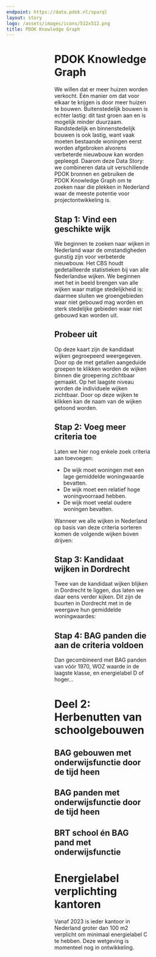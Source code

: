 ```yaml
---
endpoint: https://data.pdok.nl/sparql
layout: story
logo: /assets/images/icons/512x512.png
title: PDOK Knowledge Graph
---
```

<link rel="stylesheet" href="https://stackpath.bootstrapcdn.com/bootstrap/4.3.1/css/bootstrap.min.css" integrity="sha384-ggOyR0iXCbMQv3Xipma34MD+dH/1fQ784/j6cY/iJTQUOhcWr7x9JvoRxT2MZw1T" crossorigin="anonymous">
<style>
.container { min-width: 100%; }
.txt { margin-left: 25%; margin-right: 25%; }
</style>

<h1 class="txt">PDOK Knowledge Graph</h1>

<p class="txt">We willen dat er meer huizen worden verkocht.  Één manier om dat voor
elkaar te krijgen is door meer huizen te bouwen.  Buitenstedelijk
bouwen is echter lastig: dit tast groen aan en is mogelijk minder
duurzaam.  Randstedelijk en binnenstedelijk bouwen is ook lastig, want
vaak moeten bestaande woningen eerst worden afgebroken alvorens
verbeterde nieuwbouw kan worden gepleegd.  Daarom deze Data Story: we
combineren data uit verschillende PDOK bronnen en gebruiken de PDOK
Knowledge Graph om te zoeken naar die plekken in Nederland waar de
meeste potentie voor projectontwikkeling is.</p>

<h2 class="txt">Stap 1: Vind een geschikte wijk</h2>

<p class="txt">We beginnen te zoeken naar wijken in Nederland waar de
omstandigheden gunstig zijn voor verbeterde nieuwbouw.  Het CBS houdt
gedetailleerde statistieken bij van alle Nederlandse wijken.  We
beginnen met het in beeld brengen van alle wijken waar matige
stedelijkheid is: daarmee sluiten we groengebieden waar niet gebouwd
mag worden en sterk stedelijke gebieden waar niet gebouwd kan worden
uit.</p>

<div class="alert alert-info txt" role="alert">
  <h2>Probeer uit</h2>
  <p>Op deze kaart zijn de kandidaat wijken gegroepeerd weergegeven.  Door op de met getallen aangeduide groepen te klikken worden de wijken binnen die groepering zichtbaar gemaakt.  Op het laagste niveau worden de individuele wijken zichtbaar.  Door op deze wijken te klikken kan de naam van de wijken getoond worden.</p>
</div>

<query data-config="http://localhost:5000/stories/pdok-kg/#query=%23%20CBS%20wijken%20met%20matige%20stedelijkheid%0A%23%20(o.b.v.%20omgevingsadressendichtheid).%0Aprefix%20cbs%3A%20%3Chttp%3A%2F%2Fbetalinkeddata.cbs.nl%2Fdef%2Fcbs%23%3E%0Aprefix%20code%3A%20%3Chttp%3A%2F%2Fbetalinkeddata.cbs.nl%2F83487NED%2Fid%2Fcode%2F%3E%0Aprefix%20def%3A%20%3Chttp%3A%2F%2Fbetalinkeddata.cbs.nl%2Fdef%2F83487NED%23%3E%0Aprefix%20dimension%3A%20%3Chttp%3A%2F%2Fbetalinkeddata.cbs.nl%2Fdef%2Fdimension%23%3E%0Aprefix%20geo%3A%20%3Chttp%3A%2F%2Fwww.opengis.net%2Font%2Fgeosparql%23%3E%0Aprefix%20rdf%3A%20%3Chttp%3A%2F%2Fwww.w3.org%2F1999%2F02%2F22-rdf-syntax-ns%23%3E%0Aprefix%20rdfs%3A%20%3Chttp%3A%2F%2Fwww.w3.org%2F2000%2F01%2Frdf-schema%23%3E%0Aselect%20*%20%7B%0A%20%20%3Fgemeente%0A%20%20%20%20a%20cbs%3AGemeente_Geografisch%3B%0A%20%20%20%20rdfs%3Alabel%20%3FgemeenteNaam.%0A%20%20%3Fwijk%0A%20%20%20%20a%20cbs%3AWijk%3B%0A%20%20%20%20%3Fgeo_sfWithin1%20%3Fgemeente%3B%20%23%20HACK%3A%20Required%20in%20GraphDB%0A%20%20%20%20rdfs%3Alabel%20%3FwijkNaam.%0A%20%20%3Fbuurt%0A%20%20%20%20a%20cbs%3ABuurt%3B%0A%20%20%20%20geo%3AhasGeometry%2Fgeo%3AasWKT%20%3Fshape%3B%0A%20%20%20%20%3Fgeo_sfWithin2%20%3Fwijk%3B%20%23%20HACK%3A%20Required%20in%20GraphDB%0A%20%20%20%20rdfs%3Alabel%20%3FbuurtNaam.%0A%20%20%5B%20def%3Astedelijkheid_MateVanStedelijkheid%20code%3AStedelijkheid_MateVanStedelijkheid_MatigStedelijk%3B%0A%20%20%20%20dimension%3Aregio%20%3Fbuurt%20%5D.%0A%20%20bind('red'%20as%20%3FshapeColor)%0A%20%20bind('''%3Ch3%3EBuurt%20%7B%7BbuurtNaam%7D%7D%20te%20%7B%7BgemeenteNaam%7D%7D%3C%2Fh3%3E'''%5E%5Erdf%3AHTML%20as%20%3FshapeLabel)%0A%7D%0Alimit%2010000%0A&endpoint=https%3A%2F%2Fbetalinkeddata.cbs.nl%2Fsparql&requestMethod=POST&tabTitle=Query&headers=%7B%7D&contentTypeConstruct=text%2Fturtle%2C*%2F*%3Bq%3D0.9&contentTypeSelect=application%2Fsparql-results%2Bjson%2C*%2F*%3Bq%3D0.9&outputFormat=geo&outputSettings=%7B%22map%22%3A%22nlmaps%22%2C%22visualization%22%3A%22grouped%22%2C%22grouped%22%3Afalse%7D"
       data-endpoint="https://betalinkeddata.cbs.nl/sparql"
       data-query-ref="q1a.rq"
       data-output="geo">
</query>

<h2 class="txt">Stap 2: Voeg meer criteria toe</h2>

<p class="txt">Laten we hier nog enkele zoek criteria aan toevoegen:</p>

<ul class="txt">
<li>De wijk moet woningen met een lage gemiddelde woningwaarde bevatten.</li>
<li>De wijk moet een relatief hoge woningvoorraad hebben.</li>
<li>De wijk moet veelal oudere woningen bevatten.</li>
</ul>

<p class="txt">Wanneer we alle wijken in Nederland op basis van deze
criteria sorteren komen de volgende wijken boven drijven:</p>

<query data-endpoint="https://betalinkeddata.cbs.nl/sparql"
       data-query-ref="q1b.rq"
       data-output="gallery">
</query>

<h2 class="txt">Stap 3: Kandidaat wijken in Dordrecht</h2>

<p class="txt">Twee van de kandidaat wijken blijken in Dordrecht te
liggen, dus laten we daar eens verder kijken.  Dit zijn de buurten in
Dordrecht met in de weergave hun gemiddelde woningwaardes:</p>

<query data-endpoint="https://betalinkeddata.cbs.nl/sparql"
       data-query-ref="q1c.rq"
       data-output="geo3d">
</query>

<h2 class="txt">Stap 4: BAG panden die aan de criteria voldoen</h2>

<p class="txt">Dan gecombineerd met BAG panden van vóór 1970, WOZ
waarde in de laagste klasse, en energielabel D of hoger…</p>

<query data-config="http://localhost:5000/stories/pdok-kg/#query=%23%201.%20BAG%20bouwjaar%20tussen%201960%20en%201970%2C%0A%23%202.%20RVO%20energielabel%20D%20of%20slechter%2C%0A%23%203.%20WOZ%20in%20de%20laagste%20klasse%0Aprefix%20bag%3A%20%3Chttp%3A%2F%2Fbag.basisregistraties.overheid.nl%2Fdef%2Fbag%23%3E%0Aprefix%20begrip_bag%3A%20%3Chttp%3A%2F%2Fbag.basisregistraties.overheid.nl%2Fid%2Fbegrip%2F%3E%0Aprefix%20begrip_energielabel%3A%20%3Chttp%3A%2F%2Fenergielabels.gebouwen.overheid.nl%2Fepbd%2Fid%2Fbegrip%2F%3E%0Aprefix%20cbs%3A%20%3Chttp%3A%2F%2Fbetalinkeddata.cbs.nl%2Fdef%2Fcbs%23%3E%0Aprefix%20def%3A%20%3Chttp%3A%2F%2Fbetalinkeddata.cbs.nl%2Fdef%2F83487NED%23%3E%0Aprefix%20dimension%3A%20%3Chttp%3A%2F%2Fbetalinkeddata.cbs.nl%2Fdef%2Fdimension%23%3E%0Aprefix%20energielabels%3A%20%3Chttps%3A%2F%2Fdata.labs.pdok.nl%2Fdef%2Fenergielabels%2F%3E%0Aprefix%20epbd%3A%20%3Chttp%3A%2F%2Fenergielabels.gebouwen.overheid.nl%2Fdef%2Fepbd%23%3E%0Aprefix%20foaf%3A%20%3Chttp%3A%2F%2Fxmlns.com%2Ffoaf%2F0.1%2F%3E%0Aprefix%20geo%3A%20%3Chttp%3A%2F%2Fwww.opengis.net%2Font%2Fgeosparql%23%3E%0Aprefix%20geof%3A%20%3Chttp%3A%2F%2Fwww.opengis.net%2Fdef%2Ffunction%2Fgeosparql%2F%3E%0Aprefix%20rdfs%3A%20%3Chttp%3A%2F%2Fwww.w3.org%2F2000%2F01%2Frdf-schema%23%3E%0Aprefix%20waardeklasse%3A%20%3Chttps%3A%2F%2Fdata.labs.pdok.nl%2Fwoz%2Fdef%2Fwaardeklasse%2F%3E%0Aprefix%20woz%3A%20%3Chttps%3A%2F%2Fdata.labs.pdok.nl%2Fwoz%2Fdef%2F%3E%0Aselect%20*%20%7B%0A%20%20%7B%0A%20%20%20%20%7B%0A%20%20%20%20%20%20select%0A%20%20%20%20%20%20%20%20%3Fpand%0A%20%20%20%20%20%20%20%20%3Fshape%0A%20%20%20%20%20%20%20%20(sample(%3Fprefix0)%20as%20%3Fprefix)%0A%20%20%20%20%20%20%20%20(sample(%3FshapeName0)%20as%20%3FshapeName)%0A%20%20%20%20%20%20%20%20(sample(%3Fverblijfsobject0)%20as%20%3Fverblijfsobject)%0A%20%20%20%20%20%20%7B%0A%20%20%20%20%20%20%20%20graph%20%3FwoonplaatsVoorkomen%20%7B%0A%20%20%20%20%20%20%20%20%20%20%3Fwoonplaats%20bag%3AnaamWoonplaats%20%22Dordrecht%22%0A%20%20%20%20%20%20%20%20%7D%0A%20%20%20%20%20%20%20%20filter%20not%20exists%20%7B%20%3FwoonplaatsVoorkomen%20bag%3AeindGeldigheid%20%5B%5D%20%7D%0A%20%20%20%20%20%20%20%20graph%20%3FopenbareRuimteVoorkomen%20%7B%0A%20%20%20%20%20%20%20%20%20%20%3FopenbareRuimte%0A%20%20%20%20%20%20%20%20%20%20%20%20bag%3AbijbehorendeWoonplaats%20%3Fwoonplaats%3B%0A%20%20%20%20%20%20%20%20%20%20%20%20bag%3AnaamOpenbareRuimte%20%3FopenbareRuimteNaam.%0A%20%20%20%20%20%20%20%20%7D%0A%20%20%20%20%20%20%20%20filter%20not%20exists%20%7B%20%3FopenbareRuimteVoorkomen%20bag%3AeindGeldigheid%20%5B%5D%20%7D%0A%20%20%20%20%20%20%20%20graph%20%3FnummeraanduidingVoorkomen%20%7B%0A%20%20%20%20%20%20%20%20%20%20%3Fnummeraanduiding%0A%20%20%20%20%20%20%20%20%20%20%20%20bag%3AbijbehorendeOpenbareRuimte%20%3FopenbareRuimte%3B%0A%20%20%20%20%20%20%20%20%20%20%20%20bag%3Ahuisnummer%20%3Fhuisnummer%3B%0A%20%20%20%20%20%20%20%20%20%20%20%20bag%3Apostcode%20%3Fpostcode.%0A%20%20%20%20%20%20%20%20%20%20optional%20%7B%20%3Fnummeraanduiding%20bag%3Ahuisletter%20%3Fhuisletter%20%7D%0A%20%20%20%20%20%20%20%20%20%20optional%20%7B%20%3Fnummeraanduiding%20bag%3Ahuisnummertoevoeging%20%3Fhuisnummertoevoeging%20%7D%0A%20%20%20%20%20%20%20%20%7D%0A%20%20%20%20%20%20%20%20filter%20not%20exists%20%7B%20%3FnummeraanduidingVoorkomen%20bag%3AeindGeldigheid%20%5B%5D%20%7D%0A%20%20%20%20%20%20%20%20graph%20%3FverblijfsobjectVoorkomen%20%7B%0A%20%20%20%20%20%20%20%20%20%20%3Fverblijfsobject0%0A%20%20%20%20%20%20%20%20%20%20%20%20bag%3Ahoofdadres%20%3Fnummeraanduiding%3B%0A%20%20%20%20%20%20%20%20%20%20%20%20bag%3Aoppervlakte%20%3Foppervlakte%3B%0A%20%20%20%20%20%20%20%20%20%20%20%20bag%3Apandrelatering%20%3Fpand%3B%0A%20%20%20%20%20%20%20%20%20%20%20%20bag%3Astatus%20%3FverblijfsobjectStatus.%0A%20%20%20%20%20%20%20%20%7D%0A%20%20%20%20%20%20%20%20%3FverblijfsobjectStatus%20rdfs%3Alabel%20%3FverblijfsobjectStatusLabel.%0A%20%20%20%20%20%20%20%20filter%20not%20exists%20%7B%20%3FverblijfsobjectVoorkomen%20bag%3AeindGeldigheid%20%5B%5D%20%7D%0A%20%20%20%20%20%20%20%20graph%20%3FpandVoorkomen%20%7B%0A%20%20%20%20%20%20%20%20%20%20%3Fpand%0A%20%20%20%20%20%20%20%20%20%20%20%20bag%3AgeometriePand%2Fgeo%3AasWKT%20%3Fshape%3B%0A%20%20%20%20%20%20%20%20%20%20%20%20bag%3AoorspronkelijkBouwjaar%20%3Fbouwjaar%3B%0A%20%20%20%20%20%20%20%20%20%20%20%20bag%3Astatus%20%3FpandStatus.%0A%20%20%20%20%20%20%20%20%20%20filter(%3Fbouwjaar%20%3E%201950%20%26%26%0A%20%20%20%20%20%20%20%20%20%20%20%20%20%20%20%20%20%3Fbouwjaar%20%3C%201960%20%26%26%0A%20%20%20%20%20%20%20%20%20%20%20%20%20%20%20%20%20%3FpandStatus%20not%20in%20(begrip_bag%3APandGesloopt%2C%20begrip_bag%3ASloopvergunningVerleend))%0A%20%20%20%20%20%20%20%20%7D%0A%20%20%20%20%20%20%20%20filter%20not%20exists%20%7B%20%3FpandVoorkomen%20bag%3AeindGeldigheid%20%5B%5D%20%7D%0A%20%20%20%20%20%20%20%20%3FpandStatus%20rdfs%3Alabel%20%3FpandStatusLabel%0A%20%20%20%20%20%20%20%20bind(concat(str(%3FopenbareRuimteNaam)%2C'%20'%2Cstr(%3Fhuisnummer)%2C'%2C%20'%2Cstr(%3Fpostcode)%2C'%20Dordrecht')%20as%20%3FshapeName0)%0A%20%20%20%20%20%20%20%20bind(concat(%0A'%3Ch3%3E'%2Cstr(%3FopenbareRuimteNaam)%2C'%20'%2Cstr(%3Fhuisnummer)%2C'%3C%2Fh3%3E'%2C%0A'%3Cdl%3E'%2C%0A%20%20'%3Cdt%3EPand%20oppervlakte%3C%2Fdt%3E'%2C%0A%20%20'%3Cdd%3E'%2Cstr(%3Foppervlakte)%2C'%20m2%3C%2Fdd%3E'%2C%0A%20%20'%3Cdt%3EPand%20status%3C%2Fdt%3E'%2C%0A%20%20'%3Cdd%3E'%2Cstr(%3FpandStatusLabel)%2C'%3C%2Fdd%3E'%2C%0A%20%20'%3Cdt%3EBouwjaar%3C%2Fdt%3E'%2C%0A%20%20'%3Cdd%3E'%2Cstr(%3Fbouwjaar)%2C'%3C%2Fdd%3E'%2C%0A'%3C%2Fdl%3E')%20as%20%3Fprefix0)%0A%20%20%20%20%20%20%7D%0A%20%20%20%20%20%20group%20by%20%3Fpand%20%3Fshape%0A%20%20%20%20%20%20limit%201000%0A%20%20%20%20%7D%0A%20%20%7D%0A%20%20service%20%3Chttps%3A%2F%2Fdata.labs.pdok.nl%2Fmigratie%2Fsparql%3E%20%7B%0A%20%20%20%20%3Fpand%20%3Chttps%3A%2F%2Fdata.labs.pdok.nl%2Fbag%2Fdef%2FmeasuredHeight%3E%20%3FshapeHeight.%0A%20%20%20%20%3Fgebouwdeel%0A%20%20%20%20%20%20epbd%3Aenergieprestatie-indicator%20%3Fenergieprestatie%3B%0A%20%20%20%20%20%20epbd%3AheeftAdresseerbaarObject%20%3Fverblijfsobject%3B%0A%20%20%20%20%20%20foaf%3AisPrimaryTopicOf%20%3Fenergielabel.%0A%20%20%20%20%3Fenergielabel%0A%20%20%20%20%20%20epbd%3Aopnamedatum%20%3Fopnamedatum%3B%0A%20%20%20%20%20%20epbd%3Aregistratiedatum%20%3Fregistratiedatum.%0A%20%20%20%20%3Fwoz%0A%20%20%20%20%20%20woz%3Aaotvboandidentificatie%20%3Fverblijfsobject%3B%0A%20%20%20%20%20%20woz%3Awaardeklasse%20waardeklasse%3A1.%0A%20%20%20%20filter(%0A%20%20%20%20%20%20%3Fenergieprestatie%3Dbegrip_energielabel%3AD_Energielabel%20%7C%7C%0A%20%20%20%20%20%20%3Fenergieprestatie%3Dbegrip_energielabel%3AE_Energielabel%20%7C%7C%0A%20%20%20%20%20%20%3Fenergieprestatie%3Dbegrip_energielabel%3AF_Energielabel%20%7C%7C%0A%20%20%20%20%20%20%3Fenergieprestatie%3Dbegrip_energielabel%3AG_Energielabel%0A%20%20%20%20)%0A%20%20%7D%0A%20%20bind(%0A%20%20%20%20if(!(bound(%3Fenergieprestatie))%2C'grey'%2C%0A%20%20%20%20if(%3Fenergieprestatie%3Dbegrip_energielabel%3AA_Energielabel%2C'%2322b14c'%2C%0A%20%20%20%20if(%3Fenergieprestatie%3Dbegrip_energielabel%3AA_p_Energielabel%2C'%2322b14c'%2C%0A%20%20%20%20if(%3Fenergieprestatie%3Dbegrip_energielabel%3AA_p__p_Energielabel%2C'%2322b14c'%2C%0A%20%20%20%20if(%3Fenergieprestatie%3Dbegrip_energielabel%3AA_p__p__p_Energielabel%2C'%2322b14c'%2C%0A%20%20%20%20if(%3Fenergieprestatie%3Dbegrip_energielabel%3AB_Energielabel%2C'%238ff334'%2C%0A%20%20%20%20if(%3Fenergieprestatie%3Dbegrip_energielabel%3AC_Energielabel%2C'%23bdfc2c'%2C%0A%20%20%20%20if(%3Fenergieprestatie%3Dbegrip_energielabel%3AD_Energielabel%2C'%23fff200'%2C%0A%20%20%20%20if(%3Fenergieprestatie%3Dbegrip_energielabel%3AE_Energielabel%2C'%23ff9a35'%2C%0A%20%20%20%20if(%3Fenergieprestatie%3Dbegrip_energielabel%3AF_Energielabel%2C'%23ff7f27'%2C%0A%20%20%20%20if(%3Fenergieprestatie%3Dbegrip_energielabel%3AG_Energielabel%2C'%23ed1c24'%2C%0A%20%20%20%20%20%20%20%20%20%20%20%20%20%20%20%20%20%20%20%20%20%20%20%20%20%20'grey')))))))))))%20as%20%3FshapeColor)%0A%20%20bind(%0A%20%20%20%20if(!(bound(%3Fenergieprestatie))%2C'none'%2C%0A%20%20%20%20if(%3Fenergieprestatie%3Dbegrip_energielabel%3AA_Energielabel%2C'A'%2C%0A%20%20%20%20if(%3Fenergieprestatie%3Dbegrip_energielabel%3AA_p_Energielabel%2C'A'%2C%0A%20%20%20%20if(%3Fenergieprestatie%3Dbegrip_energielabel%3AA_p__p_Energielabel%2C'A'%2C%0A%20%20%20%20if(%3Fenergieprestatie%3Dbegrip_energielabel%3AA_p__p__p_Energielabel%2C'A'%2C%0A%20%20%20%20if(%3Fenergieprestatie%3Dbegrip_energielabel%3AB_Energielabel%2C'B'%2C%0A%20%20%20%20if(%3Fenergieprestatie%3Dbegrip_energielabel%3AC_Energielabel%2C'C'%2C%0A%20%20%20%20if(%3Fenergieprestatie%3Dbegrip_energielabel%3AD_Energielabel%2C'D'%2C%0A%20%20%20%20if(%3Fenergieprestatie%3Dbegrip_energielabel%3AE_Energielabel%2C'E'%2C%0A%20%20%20%20if(%3Fenergieprestatie%3Dbegrip_energielabel%3AF_Energielabel%2C'F'%2C%0A%20%20%20%20if(%3Fenergieprestatie%3Dbegrip_energielabel%3AG_Energielabel%2C'G'%2C%0A%20%20%20%20%20%20%20%20%20%20%20%20%20%20%20%20%20%20%20%20%20%20%20%20%20%20'unknown')))))))))))%20as%20%3Flabel)%0A%20%20bind('''%0A%7B%7Bprefix%7D%7D%0A%3Ch3%3E%0A%20%20%3Csvg%20height%3D%2220%22%20viewBox%3D%220%200%2020%2020%22%20xmlns%3D%22http%3A%2F%2Fwww.w3.org%2F2000%2Fsvg%22%3E%0A%20%20%20%20%3Ccircle%20cx%3D%2210%22%20cy%3D%2210%22%20fill%3D%22%7B%7BshapeColor%7D%7D%22%20r%3D%2210%22%3E%0A%20%20%3C%2Fsvg%3E%0A%20%20Energielabel%20%7B%7Blabel%7D%7D%0A%3C%2Fh3%3E%0A%3Cdl%3E%0A%20%20%3Cdt%3EOpnamedatum%3C%2Fdt%3E%0A%20%20%3Cdd%3E%7B%7Bopnamedatum%7D%7D%3C%2Fdd%3E%0A%20%20%3Cdt%3ERegistratiedatum%3C%2Fdt%3E%0A%20%20%3Cdd%3E%7B%7Bregistratiedatum%7D%7D%3C%2Fddt%3E%0A%3C%2Fdl%3E'''%20as%20%3FshapeLabel)%0A%20%20bind(%3FshapeLabel%20as%20%3Fwidget)%0A%7D%0Alimit%201000%0A&endpoint=https%3A%2F%2Fdata.pdok.nl%2Fsparql&requestMethod=POST&tabTitle=Query&headers=%7B%7D&contentTypeConstruct=text%2Fturtle%2C*%2F*%3Bq%3D0.9&contentTypeSelect=application%2Fsparql-results%2Bjson%2C*%2F*%3Bq%3D0.9&outputFormat=geo&outputSettings=%7B%22map%22%3A%22nlmaps%22%2C%22visualization%22%3A%22heatmap%22%2C%22grouped%22%3Afalse%7D"
       data-query-ref="q1d.rq"
       data-output="geo">
</query>

<h1 class="txt">Deel 2: Herbenutten van schoolgebouwen</h1>

<!--
<h2 class="txt">BRT scholen</h2>

<query data-config="http://localhost:5000/stories/kkg/#query=prefix%20brt%3A%20%3Chttp%3A%2F%2Fbrt.basisregistraties.overheid.nl%2Fdef%2Ftop10nl%23%3E%0Aprefix%20geo%3A%20%3Chttp%3A%2F%2Fwww.opengis.net%2Font%2Fgeosparql%23%3E%0Aselect%20*%20%7B%0A%20%20%3Fgebouw%0A%20%20%20%20a%20brt%3ASchool%3B%0A%20%20%20%20geo%3AhasGeometry%2Fgeo%3AasWKT%20%3Fshape.%0A%7D%0Alimit%20250%0A&endpoint=https%3A%2F%2Fdata.pdok.nl%2Fsparql&requestMethod=POST&tabTitle=Query&headers=%7B%7D&contentTypeConstruct=text%2Fturtle%2C*%2F*%3Bq%3D0.9&contentTypeSelect=application%2Fsparql-results%2Bjson%2C*%2F*%3Bq%3D0.9&outputFormat=geo&outputSettings=%7B%22map%22%3A%22nlmaps%22%2C%22visualization%22%3A%22heatmap%22%2C%22grouped%22%3Afalse%7D"
       data-query-ref="scholen-brt.rq"
       data-output="geo">
</query>
-->

<h2 class="txt">BAG gebouwen met onderwijsfunctie door de tijd heen</h2>

<query data-query-ref="scholen-bag-mutaties-map.rq"
       data-output="geo">
</query>

<h2 class="txt">BAG panden met onderwijsfunctie door de tijd heen</h2>

<query data-config="https://stories.triply.cc/kadaster/pdok-kg/#query=prefix%20bag%3A%20%3Chttp%3A%2F%2Fbag.basisregistraties.overheid.nl%2Fdef%2Fbag%23%3E%0Aprefix%20geo%3A%20%3Chttp%3A%2F%2Fwww.opengis.net%2Font%2Fgeosparql%23%3E%0Aprefix%20rdfs%3A%20%3Chttp%3A%2F%2Fwww.w3.org%2F2000%2F01%2Frdf-schema%23%3E%0Aprefix%20begrip%3A%20%3Chttp%3A%2F%2Fbag.basisregistraties.overheid.nl%2Fid%2Fbegrip%2F%3E%0Aselect%0A%20%20(str(%3Fyear)%20as%20%3Fx)%0A%20%20%3FbouwGestart%20(str(%3FbouwGestart)%20as%20%3FbouwGestartLabel)%20(concat('In%20'%2Cstr(%3Fyear)%2C'%20waren%20er%20'%2Cstr(%3FbouwGestart)%2C'%20BAG%20panden%20met%20een%20onderwijsfunctie%20met%20status%20%22bouw%20gestart%22.')%20as%20%3FbouwGestartHover)%0A%20%20%3FbouwvergunningVerleend%20(str(%3FbouwvergunningVerleend)%20as%20%3FbouwvergunningVerleendLabel)%20(concat('In%20'%2Cstr(%3Fyear)%2C'%20waren%20er%20'%2Cstr(%3FbouwvergunningVerleend)%2C'%20BAG%20panden%20met%20een%20onderwijsfunctie%20met%20status%20%22bouwvergunning%20verleend%22.')%20as%20%3FbouwvergunningVerleendHover)%0A%20%20%3FpandInGebruik%20(str(%3FpandInGebruik)%20as%20%3FpandInGebruikLabel)%20(concat('In%20'%2Cstr(%3Fyear)%2C'%20waren%20er%20'%2Cstr(%3FpandInGebruik)%2C'%20BAG%20panden%20met%20een%20onderwijsfunctie%20met%20status%20%22pand%20in%20gebruik%22.')%20as%20%3FpandInGebruikHover)%0A%20%20%3FpandInGebruikNietIngemeten%20(str(%3FpandInGebruikNietIngemeten)%20as%20%3FpandInGebruikNietIngemetenLabel)%20(concat('In%20'%2Cstr(%3Fyear)%2C'%20waren%20er%20'%2Cstr(%3FpandInGebruikNietIngemeten)%2C'%20BAG%20panden%20met%20een%20onderwijsfunctie%20met%20status%20%22pand%20in%20gebruik%2C%20niet%20ingemeten%22.')%20as%20%3FpandInGebruikNietIngemetenHover)%0A%20%20%3FsloopvergunningVerleend%20(str(%3FsloopvergunningVerleend)%20as%20%3FsloopvergunningVerleendLabel)%20(concat('In%20'%2Cstr(%3Fyear)%2C'%20waren%20er%20'%2Cstr(%3FsloopvergunningVerleend)%2C'%20BAG%20panden%20met%20een%20onderwijsfunctie%20met%20status%20%22sloopvergunning%20verleend%22.')%20as%20%3FsloopvergunningVerleendHover)%0A%7B%0A%20%20optional%20%7B%0A%20%20%20%20select%20%3Fyear%20(count(*)%20as%20%3FbouwGestart0)%20%7B%0A%20%20%20%20%20%20values%20%3Fyear%20%7B%202008%202009%202010%202011%202012%202013%202014%202015%202016%202017%202018%20%7D%0A%20%20%20%20%20%20bind(%22Dordrecht%22%40nl%20as%20%3FwoonplaatsNaam)%0A%20%20%20%20%20%20graph%20%3Fg0%20%7B%20%3Fplace%20rdfs%3Alabel%20%3FwoonplaatsNaam.%20%7D%0A%20%20%20%20%20%20filter%20not%20exists%20%7B%20%3Fg0%20bag%3AeindGeldigheid%20%3Feind0.%20%7D%0A%20%20%20%20%20%20graph%20%3Fg1%20%7B%20%3FopenbareRuimte%20bag%3AbijbehorendeWoonplaats%20%3Fplace%3B%20bag%3AnaamOpenbareRuimte%20%3FstraatNaam.%20%7D%0A%20%20%20%20%20%20filter%20not%20exists%20%7B%20%3Fg1%20bag%3AeindGeldigheid%20%3Feind1.%20%7D%0A%20%20%20%20%20%20graph%20%3Fg2%20%7B%20%3Fnummeraanduiding%20bag%3AbijbehorendeOpenbareRuimte%20%3FopenbareRuimte%3B%20bag%3Ahuisnummer%20%3Fhuisnummer%3B%20bag%3Apostcode%20%3Fpostcode.%20%7D%0A%20%20%20%20%20%20filter%20not%20exists%20%7B%20%3Fg2%20bag%3AeindGeldigheid%20%3Feind2.%20%7D%0A%20%20%20%20%20%20graph%20%3Fg3%20%7B%20%3Fverblijfsobject%20a%20bag%3AVerblijfsobjectOnderwijsfunctie%3B%20bag%3Ahoofdadres%20%3Fnummeraanduiding%3B%20bag%3Aoppervlakte%20%3Foppervlakte%3B%20bag%3Apandrelatering%20%3Fpand.%20%7D%0A%20%20%20%20%20%20filter%20not%20exists%20%7B%20%3Fg3%20bag%3AeindGeldigheid%20%3Feind3.%20%7D%0A%20%20%20%20%20%20graph%20%3Fg4%20%7B%20%3Fpand%20bag%3AgeometriePand%2Fgeo%3AasWKT%20%3FpandShape%3B%20bag%3AoorspronkelijkBouwjaar%20%3Fbouwjaar%3B%20bag%3Astatus%20begrip%3ABouwGestart.%20%7D%0A%20%20%20%20%20%20%3Fg4%20bag%3AbeginGeldigheid%20%3Fbegin.%0A%20%20%20%20%20%20optional%20%7B%20%3Fg4%20bag%3AeindGeldigheid%20%3Feind0.%20%7D%0A%20%20%20%20%20%20bind(if(bound(%3Feind0)%2C%3Feind0%2C3000)%20as%20%3Feind)%0A%20%20%20%20%20%20filter(year(%3Fbegin)%20%3C%3D%20%3Fyear%20%26%26%20%3Fyear%20%3C%3D%20year(%3Feind))%0A%20%20%20%20%7D%0A%20%20%20%20group%20by%20%3Fyear%0A%20%20%7D%0A%20%20optional%20%7B%0A%20%20%20%20select%20%3Fyear%20(count(*)%20as%20%3FbouwvergunningVerleend0)%20%7B%0A%20%20%20%20%20%20values%20%3Fyear%20%7B%202008%202009%202010%202011%202012%202013%202014%202015%202016%202017%202018%20%7D%0A%20%20%20%20%20%20bind(%22Dordrecht%22%40nl%20as%20%3FwoonplaatsNaam)%0A%20%20%20%20%20%20graph%20%3Fg0%20%7B%20%3Fplace%20rdfs%3Alabel%20%3FwoonplaatsNaam.%20%7D%0A%20%20%20%20%20%20filter%20not%20exists%20%7B%20%3Fg0%20bag%3AeindGeldigheid%20%3Feind0.%20%7D%0A%20%20%20%20%20%20graph%20%3Fg1%20%7B%20%3FopenbareRuimte%20bag%3AbijbehorendeWoonplaats%20%3Fplace%3B%20bag%3AnaamOpenbareRuimte%20%3FstraatNaam.%20%7D%0A%20%20%20%20%20%20filter%20not%20exists%20%7B%20%3Fg1%20bag%3AeindGeldigheid%20%3Feind1.%20%7D%0A%20%20%20%20%20%20graph%20%3Fg2%20%7B%20%3Fnummeraanduiding%20bag%3AbijbehorendeOpenbareRuimte%20%3FopenbareRuimte%3B%20bag%3Ahuisnummer%20%3Fhuisnummer%3B%20bag%3Apostcode%20%3Fpostcode.%20%7D%0A%20%20%20%20%20%20filter%20not%20exists%20%7B%20%3Fg2%20bag%3AeindGeldigheid%20%3Feind2.%20%7D%0A%20%20%20%20%20%20graph%20%3Fg3%20%7B%20%3Fverblijfsobject%20a%20bag%3AVerblijfsobjectOnderwijsfunctie%3B%20bag%3Ahoofdadres%20%3Fnummeraanduiding%3B%20bag%3Aoppervlakte%20%3Foppervlakte%3B%20bag%3Apandrelatering%20%3Fpand.%20%7D%0A%20%20%20%20%20%20filter%20not%20exists%20%7B%20%3Fg3%20bag%3AeindGeldigheid%20%3Feind3.%20%7D%0A%20%20%20%20%20%20graph%20%3Fg4%20%7B%20%3Fpand%20bag%3AgeometriePand%2Fgeo%3AasWKT%20%3FpandShape%3B%20bag%3AoorspronkelijkBouwjaar%20%3Fbouwjaar%3B%20bag%3Astatus%20begrip%3ABouwvergunningVerleend.%20%7D%0A%20%20%20%20%20%20%3Fg4%20bag%3AbeginGeldigheid%20%3Fbegin.%0A%20%20%20%20%20%20optional%20%7B%20%3Fg4%20bag%3AeindGeldigheid%20%3Feind0.%20%7D%0A%20%20%20%20%20%20bind(if(bound(%3Feind0)%2C%3Feind0%2C3000)%20as%20%3Feind)%0A%20%20%20%20%20%20filter(year(%3Fbegin)%20%3C%3D%20%3Fyear%20%26%26%20%3Fyear%20%3C%3D%20year(%3Feind))%0A%20%20%20%20%7D%0A%20%20%20%20group%20by%20%3Fyear%0A%20%20%7D%0A%20%20optional%20%7B%0A%20%20%20%20select%20%3Fyear%20(count(*)%20as%20%3FpandInGebruik0)%20%7B%0A%20%20%20%20%20%20values%20%3Fyear%20%7B%202008%202009%202010%202011%202012%202013%202014%202015%202016%202017%202018%20%7D%0A%20%20%20%20%20%20bind(%22Dordrecht%22%40nl%20as%20%3FwoonplaatsNaam)%0A%20%20%20%20%20%20graph%20%3Fg0%20%7B%20%3Fplace%20rdfs%3Alabel%20%3FwoonplaatsNaam.%20%7D%0A%20%20%20%20%20%20filter%20not%20exists%20%7B%20%3Fg0%20bag%3AeindGeldigheid%20%3Feind0.%20%7D%0A%20%20%20%20%20%20graph%20%3Fg1%20%7B%20%3FopenbareRuimte%20bag%3AbijbehorendeWoonplaats%20%3Fplace%3B%20bag%3AnaamOpenbareRuimte%20%3FstraatNaam.%20%7D%0A%20%20%20%20%20%20filter%20not%20exists%20%7B%20%3Fg1%20bag%3AeindGeldigheid%20%3Feind1.%20%7D%0A%20%20%20%20%20%20graph%20%3Fg2%20%7B%20%3Fnummeraanduiding%20bag%3AbijbehorendeOpenbareRuimte%20%3FopenbareRuimte%3B%20bag%3Ahuisnummer%20%3Fhuisnummer%3B%20bag%3Apostcode%20%3Fpostcode.%20%7D%0A%20%20%20%20%20%20filter%20not%20exists%20%7B%20%3Fg2%20bag%3AeindGeldigheid%20%3Feind2.%20%7D%0A%20%20%20%20%20%20graph%20%3Fg3%20%7B%20%3Fverblijfsobject%20a%20bag%3AVerblijfsobjectOnderwijsfunctie%3B%20bag%3Ahoofdadres%20%3Fnummeraanduiding%3B%20bag%3Aoppervlakte%20%3Foppervlakte%3B%20bag%3Apandrelatering%20%3Fpand.%20%7D%0A%20%20%20%20%20%20filter%20not%20exists%20%7B%20%3Fg3%20bag%3AeindGeldigheid%20%3Feind3.%20%7D%0A%20%20%20%20%20%20graph%20%3Fg4%20%7B%20%3Fpand%20bag%3AgeometriePand%2Fgeo%3AasWKT%20%3FpandShape%3B%20bag%3AoorspronkelijkBouwjaar%20%3Fbouwjaar%3B%20bag%3Astatus%20begrip%3APandInGebruik.%20%7D%0A%20%20%20%20%20%20%3Fg4%20bag%3AbeginGeldigheid%20%3Fbegin.%0A%20%20%20%20%20%20optional%20%7B%20%3Fg4%20bag%3AeindGeldigheid%20%3Feind0.%20%7D%0A%20%20%20%20%20%20bind(if(bound(%3Feind0)%2C%3Feind0%2C3000)%20as%20%3Feind)%0A%20%20%20%20%20%20filter(year(%3Fbegin)%20%3C%3D%20%3Fyear%20%26%26%20%3Fyear%20%3C%3D%20year(%3Feind))%0A%20%20%20%20%7D%0A%20%20%20%20group%20by%20%3Fyear%0A%20%20%7D%0A%20%20optional%20%7B%0A%20%20%20%20select%20%3Fyear%20(count(*)%20as%20%3FpandInGebruikNietIngemeten0)%20%7B%0A%20%20%20%20%20%20values%20%3Fyear%20%7B%202008%202009%202010%202011%202012%202013%202014%202015%202016%202017%202018%20%7D%0A%20%20%20%20%20%20bind(%22Dordrecht%22%40nl%20as%20%3FwoonplaatsNaam)%0A%20%20%20%20%20%20graph%20%3Fg0%20%7B%20%3Fplace%20rdfs%3Alabel%20%3FwoonplaatsNaam.%20%7D%0A%20%20%20%20%20%20filter%20not%20exists%20%7B%20%3Fg0%20bag%3AeindGeldigheid%20%3Feind0.%20%7D%0A%20%20%20%20%20%20graph%20%3Fg1%20%7B%20%3FopenbareRuimte%20bag%3AbijbehorendeWoonplaats%20%3Fplace%3B%20bag%3AnaamOpenbareRuimte%20%3FstraatNaam.%20%7D%0A%20%20%20%20%20%20filter%20not%20exists%20%7B%20%3Fg1%20bag%3AeindGeldigheid%20%3Feind1.%20%7D%0A%20%20%20%20%20%20graph%20%3Fg2%20%7B%20%3Fnummeraanduiding%20bag%3AbijbehorendeOpenbareRuimte%20%3FopenbareRuimte%3B%20bag%3Ahuisnummer%20%3Fhuisnummer%3B%20bag%3Apostcode%20%3Fpostcode.%20%7D%0A%20%20%20%20%20%20filter%20not%20exists%20%7B%20%3Fg2%20bag%3AeindGeldigheid%20%3Feind2.%20%7D%0A%20%20%20%20%20%20graph%20%3Fg3%20%7B%20%3Fverblijfsobject%20a%20bag%3AVerblijfsobjectOnderwijsfunctie%3B%20bag%3Ahoofdadres%20%3Fnummeraanduiding%3B%20bag%3Aoppervlakte%20%3Foppervlakte%3B%20bag%3Apandrelatering%20%3Fpand.%20%7D%0A%20%20%20%20%20%20filter%20not%20exists%20%7B%20%3Fg3%20bag%3AeindGeldigheid%20%3Feind3.%20%7D%0A%20%20%20%20%20%20graph%20%3Fg4%20%7B%20%3Fpand%20bag%3AgeometriePand%2Fgeo%3AasWKT%20%3FpandShape%3B%20bag%3AoorspronkelijkBouwjaar%20%3Fbouwjaar%3B%20bag%3Astatus%20begrip%3APandInGebruik_nietIngemeten.%20%7D%0A%20%20%20%20%20%20%3Fg4%20bag%3AbeginGeldigheid%20%3Fbegin.%0A%20%20%20%20%20%20optional%20%7B%20%3Fg4%20bag%3AeindGeldigheid%20%3Feind0.%20%7D%0A%20%20%20%20%20%20bind(if(bound(%3Feind0)%2C%3Feind0%2C3000)%20as%20%3Feind)%0A%20%20%20%20%20%20filter(year(%3Fbegin)%20%3C%3D%20%3Fyear%20%26%26%20%3Fyear%20%3C%3D%20year(%3Feind))%0A%20%20%20%20%7D%0A%20%20%20%20group%20by%20%3Fyear%0A%20%20%7D%0A%20%20optional%20%7B%0A%20%20%20%20select%20%3Fyear%20(count(*)%20as%20%3FsloopvergunningVerleend0)%20%7B%0A%20%20%20%20%20%20values%20%3Fyear%20%7B%202008%202009%202010%202011%202012%202013%202014%202015%202016%202017%202018%20%7D%0A%20%20%20%20%20%20bind(%22Dordrecht%22%40nl%20as%20%3FwoonplaatsNaam)%0A%20%20%20%20%20%20graph%20%3Fg0%20%7B%20%3Fplace%20rdfs%3Alabel%20%3FwoonplaatsNaam.%20%7D%0A%20%20%20%20%20%20filter%20not%20exists%20%7B%20%3Fg0%20bag%3AeindGeldigheid%20%3Feind0.%20%7D%0A%20%20%20%20%20%20graph%20%3Fg1%20%7B%20%3FopenbareRuimte%20bag%3AbijbehorendeWoonplaats%20%3Fplace%3B%20bag%3AnaamOpenbareRuimte%20%3FstraatNaam.%20%7D%0A%20%20%20%20%20%20filter%20not%20exists%20%7B%20%3Fg1%20bag%3AeindGeldigheid%20%3Feind1.%20%7D%0A%20%20%20%20%20%20graph%20%3Fg2%20%7B%20%3Fnummeraanduiding%20bag%3AbijbehorendeOpenbareRuimte%20%3FopenbareRuimte%3B%20bag%3Ahuisnummer%20%3Fhuisnummer%3B%20bag%3Apostcode%20%3Fpostcode.%20%7D%0A%20%20%20%20%20%20filter%20not%20exists%20%7B%20%3Fg2%20bag%3AeindGeldigheid%20%3Feind2.%20%7D%0A%20%20%20%20%20%20graph%20%3Fg3%20%7B%20%3Fverblijfsobject%20a%20bag%3AVerblijfsobjectOnderwijsfunctie%3B%20bag%3Ahoofdadres%20%3Fnummeraanduiding%3B%20bag%3Aoppervlakte%20%3Foppervlakte%3B%20bag%3Apandrelatering%20%3Fpand.%20%7D%0A%20%20%20%20%20%20filter%20not%20exists%20%7B%20%3Fg3%20bag%3AeindGeldigheid%20%3Feind3.%20%7D%0A%20%20%20%20%20%20graph%20%3Fg4%20%7B%20%3Fpand%20bag%3AgeometriePand%2Fgeo%3AasWKT%20%3FpandShape%3B%20bag%3AoorspronkelijkBouwjaar%20%3Fbouwjaar%3B%20bag%3Astatus%20begrip%3ASloopvergunningVerleend.%20%7D%0A%20%20%20%20%20%20%3Fg4%20bag%3AbeginGeldigheid%20%3Fbegin.%0A%20%20%20%20%20%20optional%20%7B%20%3Fg4%20bag%3AeindGeldigheid%20%3Feind0.%20%7D%0A%20%20%20%20%20%20bind(if(bound(%3Feind0)%2C%3Feind0%2C3000)%20as%20%3Feind)%0A%20%20%20%20%20%20filter(year(%3Fbegin)%20%3C%3D%20%3Fyear%20%26%26%20%3Fyear%20%3C%3D%20year(%3Feind))%0A%20%20%20%20%7D%0A%20%20%20%20group%20by%20%3Fyear%0A%20%20%7D%0A%20%20bind(if(bound(%3FbouwGestart0)%2C%3FbouwGestart0%2C0)%20as%20%3FbouwGestart)%0A%20%20bind(if(bound(%3FbouwvergunningVerleend0)%2C%3FbouwvergunningVerleend0%2C0)%20as%20%3FbouwvergunningVerleend)%0A%20%20bind(if(bound(%3FpandInGebruik0)%2C%3FpandInGebruik0%2C0)%20as%20%3FpandInGebruik)%0A%20%20bind(if(bound(%3FpandInGebruikNietIngemeten0)%2C%3FpandInGebruikNietIngemeten0%2C0)%20as%20%3FpandInGebruikNietIngemeten)%0A%20%20bind(if(bound(%3FsloopvergunningVerleend0)%2C%3FsloopvergunningVerleend0%2C0)%20as%20%3FsloopvergunningVerleend)%0A%7D%0A&endpoint=https%3A%2F%2Fdata.pdok.nl%2Fsparql&requestMethod=POST&tabTitle=Query&headers=%7B%7D&contentTypeConstruct=text%2Fturtle%2C*%2F*%3Bq%3D0.9&contentTypeSelect=application%2Fsparql-results%2Bjson%2C*%2F*%3Bq%3D0.9&outputFormat=gchart&outputSettings=%7B%22chartConfig%22%3A%7B%22dataTable%22%3A%7B%22cols%22%3A%5B%7B%22id%22%3A%22%22%2C%22label%22%3A%22x%22%2C%22pattern%22%3A%22%22%2C%22type%22%3A%22string%22%2C%22p%22%3A%7B%7D%7D%2C%7B%22id%22%3A%22%22%2C%22label%22%3A%22bouwGestart%22%2C%22pattern%22%3A%22%22%2C%22type%22%3A%22number%22%2C%22p%22%3A%7B%7D%7D%2C%7B%22id%22%3A%22%22%2C%22label%22%3A%22bouwGestartLabel%22%2C%22pattern%22%3A%22%22%2C%22type%22%3A%22string%22%7D%2C%7B%22id%22%3A%22%22%2C%22label%22%3A%22bouwGestartHover%22%2C%22pattern%22%3A%22%22%2C%22type%22%3A%22string%22%7D%2C%7B%22id%22%3A%22%22%2C%22label%22%3A%22bouwvergunningVerleend%22%2C%22pattern%22%3A%22%22%2C%22type%22%3A%22number%22%2C%22p%22%3A%7B%7D%7D%2C%7B%22id%22%3A%22%22%2C%22label%22%3A%22bouwvergunningVerleendLabel%22%2C%22pattern%22%3A%22%22%2C%22type%22%3A%22string%22%7D%2C%7B%22id%22%3A%22%22%2C%22label%22%3A%22bouwvergunningVerleendHover%22%2C%22pattern%22%3A%22%22%2C%22type%22%3A%22string%22%7D%2C%7B%22id%22%3A%22%22%2C%22label%22%3A%22pandInGebruik%22%2C%22pattern%22%3A%22%22%2C%22type%22%3A%22number%22%7D%2C%7B%22id%22%3A%22%22%2C%22label%22%3A%22pandInGebruikLabel%22%2C%22pattern%22%3A%22%22%2C%22type%22%3A%22string%22%7D%2C%7B%22id%22%3A%22%22%2C%22label%22%3A%22pandInGebruikHover%22%2C%22pattern%22%3A%22%22%2C%22type%22%3A%22string%22%7D%2C%7B%22id%22%3A%22%22%2C%22label%22%3A%22pandInGebruikNietIngemeten%22%2C%22pattern%22%3A%22%22%2C%22type%22%3A%22number%22%7D%2C%7B%22id%22%3A%22%22%2C%22label%22%3A%22pandInGebruikNietIngemetenLabel%22%2C%22pattern%22%3A%22%22%2C%22type%22%3A%22string%22%7D%2C%7B%22id%22%3A%22%22%2C%22label%22%3A%22pandInGebruikNietIngemetenHover%22%2C%22pattern%22%3A%22%22%2C%22type%22%3A%22string%22%7D%2C%7B%22id%22%3A%22%22%2C%22label%22%3A%22sloopvergunningVerleend%22%2C%22pattern%22%3A%22%22%2C%22type%22%3A%22number%22%7D%2C%7B%22id%22%3A%22%22%2C%22label%22%3A%22sloopvergunningVerleendLabel%22%2C%22pattern%22%3A%22%22%2C%22type%22%3A%22string%22%7D%2C%7B%22id%22%3A%22%22%2C%22label%22%3A%22sloopvergunningVerleendHover%22%2C%22pattern%22%3A%22%22%2C%22type%22%3A%22string%22%7D%5D%2C%22rows%22%3A%5B%7B%22c%22%3A%5B%7B%22v%22%3A%222010%22%7D%2C%7B%22v%22%3A5%7D%2C%7B%22v%22%3A%225%22%7D%2C%7B%22v%22%3A%22In%202010%20waren%20er%205%20BAG%20panden%20met%20een%20onderwijsfunctie%20met%20status%20%5C%22bouw%20gestart%5C%22.%22%7D%2C%7B%22v%22%3A7%7D%2C%7B%22v%22%3A%227%22%7D%2C%7B%22v%22%3A%22In%202010%20waren%20er%207%20BAG%20panden%20met%20een%20onderwijsfunctie%20met%20status%20%5C%22bouwvergunning%20verleend%5C%22.%22%7D%2C%7B%22v%22%3A54%7D%2C%7B%22v%22%3A%2254%22%7D%2C%7B%22v%22%3A%22In%202010%20waren%20er%2054%20BAG%20panden%20met%20een%20onderwijsfunctie%20met%20status%20%5C%22pand%20in%20gebruik%5C%22.%22%7D%2C%7B%22v%22%3A4%7D%2C%7B%22v%22%3A%224%22%7D%2C%7B%22v%22%3A%22In%202010%20waren%20er%204%20BAG%20panden%20met%20een%20onderwijsfunctie%20met%20status%20%5C%22pand%20in%20gebruik%2C%20niet%20ingemeten%5C%22.%22%7D%2C%7B%22v%22%3A9%7D%2C%7B%22v%22%3A%229%22%7D%2C%7B%22v%22%3A%22In%202010%20waren%20er%209%20BAG%20panden%20met%20een%20onderwijsfunctie%20met%20status%20%5C%22sloopvergunning%20verleend%5C%22.%22%7D%5D%7D%2C%7B%22c%22%3A%5B%7B%22v%22%3A%222011%22%7D%2C%7B%22v%22%3A15%7D%2C%7B%22v%22%3A%2215%22%7D%2C%7B%22v%22%3A%22In%202011%20waren%20er%2015%20BAG%20panden%20met%20een%20onderwijsfunctie%20met%20status%20%5C%22bouw%20gestart%5C%22.%22%7D%2C%7B%22v%22%3A12%7D%2C%7B%22v%22%3A%2212%22%7D%2C%7B%22v%22%3A%22In%202011%20waren%20er%2012%20BAG%20panden%20met%20een%20onderwijsfunctie%20met%20status%20%5C%22bouwvergunning%20verleend%5C%22.%22%7D%2C%7B%22v%22%3A49%7D%2C%7B%22v%22%3A%2249%22%7D%2C%7B%22v%22%3A%22In%202011%20waren%20er%2049%20BAG%20panden%20met%20een%20onderwijsfunctie%20met%20status%20%5C%22pand%20in%20gebruik%5C%22.%22%7D%2C%7B%22v%22%3A7%7D%2C%7B%22v%22%3A%227%22%7D%2C%7B%22v%22%3A%22In%202011%20waren%20er%207%20BAG%20panden%20met%20een%20onderwijsfunctie%20met%20status%20%5C%22pand%20in%20gebruik%2C%20niet%20ingemeten%5C%22.%22%7D%2C%7B%22v%22%3A13%7D%2C%7B%22v%22%3A%2213%22%7D%2C%7B%22v%22%3A%22In%202011%20waren%20er%2013%20BAG%20panden%20met%20een%20onderwijsfunctie%20met%20status%20%5C%22sloopvergunning%20verleend%5C%22.%22%7D%5D%7D%2C%7B%22c%22%3A%5B%7B%22v%22%3A%222012%22%7D%2C%7B%22v%22%3A14%7D%2C%7B%22v%22%3A%2214%22%7D%2C%7B%22v%22%3A%22In%202012%20waren%20er%2014%20BAG%20panden%20met%20een%20onderwijsfunctie%20met%20status%20%5C%22bouw%20gestart%5C%22.%22%7D%2C%7B%22v%22%3A8%7D%2C%7B%22v%22%3A%228%22%7D%2C%7B%22v%22%3A%22In%202012%20waren%20er%208%20BAG%20panden%20met%20een%20onderwijsfunctie%20met%20status%20%5C%22bouwvergunning%20verleend%5C%22.%22%7D%2C%7B%22v%22%3A45%7D%2C%7B%22v%22%3A%2245%22%7D%2C%7B%22v%22%3A%22In%202012%20waren%20er%2045%20BAG%20panden%20met%20een%20onderwijsfunctie%20met%20status%20%5C%22pand%20in%20gebruik%5C%22.%22%7D%2C%7B%22v%22%3A17%7D%2C%7B%22v%22%3A%2217%22%7D%2C%7B%22v%22%3A%22In%202012%20waren%20er%2017%20BAG%20panden%20met%20een%20onderwijsfunctie%20met%20status%20%5C%22pand%20in%20gebruik%2C%20niet%20ingemeten%5C%22.%22%7D%2C%7B%22v%22%3A8%7D%2C%7B%22v%22%3A%228%22%7D%2C%7B%22v%22%3A%22In%202012%20waren%20er%208%20BAG%20panden%20met%20een%20onderwijsfunctie%20met%20status%20%5C%22sloopvergunning%20verleend%5C%22.%22%7D%5D%7D%2C%7B%22c%22%3A%5B%7B%22v%22%3A%222013%22%7D%2C%7B%22v%22%3A7%7D%2C%7B%22v%22%3A%227%22%7D%2C%7B%22v%22%3A%22In%202013%20waren%20er%207%20BAG%20panden%20met%20een%20onderwijsfunctie%20met%20status%20%5C%22bouw%20gestart%5C%22.%22%7D%2C%7B%22v%22%3A3%7D%2C%7B%22v%22%3A%223%22%7D%2C%7B%22v%22%3A%22In%202013%20waren%20er%203%20BAG%20panden%20met%20een%20onderwijsfunctie%20met%20status%20%5C%22bouwvergunning%20verleend%5C%22.%22%7D%2C%7B%22v%22%3A40%7D%2C%7B%22v%22%3A%2240%22%7D%2C%7B%22v%22%3A%22In%202013%20waren%20er%2040%20BAG%20panden%20met%20een%20onderwijsfunctie%20met%20status%20%5C%22pand%20in%20gebruik%5C%22.%22%7D%2C%7B%22v%22%3A18%7D%2C%7B%22v%22%3A%2218%22%7D%2C%7B%22v%22%3A%22In%202013%20waren%20er%2018%20BAG%20panden%20met%20een%20onderwijsfunctie%20met%20status%20%5C%22pand%20in%20gebruik%2C%20niet%20ingemeten%5C%22.%22%7D%2C%7B%22v%22%3A4%7D%2C%7B%22v%22%3A%224%22%7D%2C%7B%22v%22%3A%22In%202013%20waren%20er%204%20BAG%20panden%20met%20een%20onderwijsfunctie%20met%20status%20%5C%22sloopvergunning%20verleend%5C%22.%22%7D%5D%7D%2C%7B%22c%22%3A%5B%7B%22v%22%3A%222014%22%7D%2C%7B%22v%22%3A1%7D%2C%7B%22v%22%3A%221%22%7D%2C%7B%22v%22%3A%22In%202014%20waren%20er%201%20BAG%20panden%20met%20een%20onderwijsfunctie%20met%20status%20%5C%22bouw%20gestart%5C%22.%22%7D%2C%7B%22v%22%3A2%7D%2C%7B%22v%22%3A%222%22%7D%2C%7B%22v%22%3A%22In%202014%20waren%20er%202%20BAG%20panden%20met%20een%20onderwijsfunctie%20met%20status%20%5C%22bouwvergunning%20verleend%5C%22.%22%7D%2C%7B%22v%22%3A40%7D%2C%7B%22v%22%3A%2240%22%7D%2C%7B%22v%22%3A%22In%202014%20waren%20er%2040%20BAG%20panden%20met%20een%20onderwijsfunctie%20met%20status%20%5C%22pand%20in%20gebruik%5C%22.%22%7D%2C%7B%22v%22%3A9%7D%2C%7B%22v%22%3A%229%22%7D%2C%7B%22v%22%3A%22In%202014%20waren%20er%209%20BAG%20panden%20met%20een%20onderwijsfunctie%20met%20status%20%5C%22pand%20in%20gebruik%2C%20niet%20ingemeten%5C%22.%22%7D%2C%7B%22v%22%3A0%7D%2C%7B%22v%22%3A%220%22%7D%2C%7B%22v%22%3A%22In%202014%20waren%20er%200%20BAG%20panden%20met%20een%20onderwijsfunctie%20met%20status%20%5C%22sloopvergunning%20verleend%5C%22.%22%7D%5D%7D%5D%7D%2C%22options%22%3A%7B%22hAxis%22%3A%7B%22useFormatFromData%22%3Atrue%2C%22minValue%22%3Anull%2C%22maxValue%22%3Anull%2C%22viewWindow%22%3Anull%2C%22viewWindowMode%22%3Anull%7D%2C%22legacyScatterChartLabels%22%3Atrue%2C%22vAxes%22%3A%5B%7B%22useFormatFromData%22%3Atrue%2C%22viewWindow%22%3A%7B%22max%22%3Anull%2C%22min%22%3Anull%7D%2C%22minValue%22%3Anull%2C%22maxValue%22%3Anull%7D%2C%7B%22useFormatFromData%22%3Atrue%2C%22viewWindow%22%3A%7B%22max%22%3Anull%2C%22min%22%3Anull%7D%2C%22minValue%22%3Anull%2C%22maxValue%22%3Anull%7D%5D%2C%22curveType%22%3A%22%22%2C%22booleanRole%22%3A%22certainty%22%2C%22lineWidth%22%3A2%2C%22series%22%3A%7B%220%22%3A%7B%22hasAnnotations%22%3Atrue%7D%2C%221%22%3A%7B%22hasAnnotations%22%3Atrue%7D%2C%222%22%3A%7B%22hasAnnotations%22%3Atrue%7D%2C%223%22%3A%7B%22hasAnnotations%22%3Atrue%7D%2C%224%22%3A%7B%22hasAnnotations%22%3Atrue%7D%7D%2C%22legend%22%3A%22right%22%2C%22width%22%3A%22100%25%22%2C%22height%22%3A%22100%25%22%7D%2C%22state%22%3A%7B%7D%2C%22view%22%3A%7B%22columns%22%3A%5B0%2C1%2C%7B%22sourceColumn%22%3A2%2C%22properties%22%3A%7B%22role%22%3A%22annotation%22%7D%2C%22label%22%3A%22bouwGestartLabel%22%7D%2C%7B%22sourceColumn%22%3A3%2C%22properties%22%3A%7B%22role%22%3A%22annotationText%22%7D%2C%22label%22%3A%22bouwGestartHover%22%7D%2C4%2C%7B%22sourceColumn%22%3A5%2C%22properties%22%3A%7B%22role%22%3A%22annotation%22%7D%2C%22label%22%3A%22bouwvergunningVerleendLabel%22%7D%2C%7B%22sourceColumn%22%3A6%2C%22properties%22%3A%7B%22role%22%3A%22annotationText%22%7D%2C%22label%22%3A%22bouwvergunningVerleendHover%22%7D%2C7%2C%7B%22sourceColumn%22%3A8%2C%22properties%22%3A%7B%22role%22%3A%22annotation%22%7D%2C%22label%22%3A%22pandInGebruikLabel%22%7D%2C%7B%22sourceColumn%22%3A9%2C%22properties%22%3A%7B%22role%22%3A%22annotationText%22%7D%2C%22label%22%3A%22pandInGebruikHover%22%7D%2C10%2C%7B%22sourceColumn%22%3A11%2C%22properties%22%3A%7B%22role%22%3A%22annotation%22%7D%2C%22label%22%3A%22pandInGebruikNietIngemetenLabel%22%7D%2C%7B%22sourceColumn%22%3A12%2C%22properties%22%3A%7B%22role%22%3A%22annotationText%22%7D%2C%22label%22%3A%22pandInGebruikNietIngemetenHover%22%7D%2C13%2C%7B%22sourceColumn%22%3A14%2C%22properties%22%3A%7B%22role%22%3A%22annotation%22%7D%2C%22label%22%3A%22sloopvergunningVerleendLabel%22%7D%2C%7B%22sourceColumn%22%3A15%2C%22properties%22%3A%7B%22role%22%3A%22annotationText%22%7D%2C%22label%22%3A%22sloopvergunningVerleendHover%22%7D%5D%2C%22rows%22%3Anull%7D%2C%22isDefaultVisualization%22%3Afalse%2C%22chartType%22%3A%22LineChart%22%7D%7D"
       data-query-ref="scholen-bag-mutaties-diagram.rq"
       data-output="gchart">
</query>

<h2 class="txt">BRT school én BAG pand met onderwijsfunctie</h2>

<query data-query-ref="scholen-bag-en-brt.rq"
       data-output="geo3d">
</query>

<h1 class="txt">Energielabel verplichting kantoren</h1>

<p class="txt">Vanaf 2023 is ieder kantoor in Nederland groter dan 100
m2 verplicht om minimaal energielabel C te hebben.  Deze wetgeving is
momenteel nog in ontwikkeling.</p>

<query data-query-ref="energielabels-aggregatie.rq"
       data-output="geo3d">
</query>

<!--
Oud gebouw wat vroeger een school was, maar inmiddels niet meer.  5
Jaar combineren met functie/status-verandering.
Te laat als status “is gesloopt”.

<query data-query-ref="q3b.rq"
       data-output="geo">
</query>

<query data-query-ref="q3c.rq"
       data-output="geo3d">
</query>

BAG functies

<ul>
  <li>
    <svg height="30" viewBox="0 0 30 30" xmlns="http://www.w3.org/2000/svg"><circle cx="15" cy="15" fill="green" r="15"/></svg>
    Living space
  </li>
  <li>
    <svg height="30" viewBox="0 0 30 30" xmlns="http://www.w3.org/2000/svg"><circle cx="15" cy="15" fill="red" r="15"/></svg>
    Shopping
  </li>
  <li>
    <svg height="30" viewBox="0 0 30 30" xmlns="http://www.w3.org/2000/svg"><circle cx="15" cy="15" fill="blue" r="15"/></svg>
    Offices
  </li>
  <li>
    <svg height="30" viewBox="0 0 30 30" xmlns="http://www.w3.org/2000/svg"><circle cx="15" cy="15" fill="yellow" r="15"/></svg>
    Education
  </li>
  <li>
    <svg height="30" viewBox="0 0 30 30" xmlns="http://www.w3.org/2000/svg"><circle cx="15" cy="15" fill="orange" r="15"/></svg>
    Health
  </li>
  <li>
    <svg height="30" viewBox="0 0 30 30" xmlns="http://www.w3.org/2000/svg"><circle cx="15" cy="15" fill="violet" r="15"/></svg>
    Sport
  </li>
</ul>

<query data-query-ref="functies.rq"
       data-output="geo3d">
</query>

WOZ waardeklasse

<query data-query-ref="waardeklassen.rq"
       data-output="geo3d">
</query>
-->
